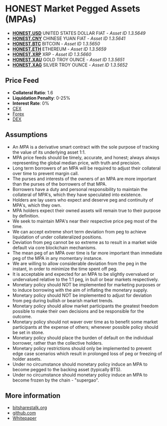 # HONEST Market Pegged Assets (MPAs)
* **[HONEST.USD](/asset/HONEST.USD)** UNITED STATES DOLLAR FIAT - *Asset ID 1.3.5649*
* **[HONEST.CNY](/asset/HONEST.CNY)** CHINESE YUAN FIAT - *Asset ID 1.3.5641*
* **[HONEST.BTC](/asset/HONEST.BTC)** BITCOIN - *Asset ID 1.3.5650*
* **[HONEST.ETH](/asset/HONEST.ETH)** ETHEREUM - *Asset ID 1.3.5659*
* **[HONEST.XRP](/asset/HONEST.XRP)** XRP - *Asset ID 1.3.5660*
* **[HONEST.XAU](/asset/HONEST.XAU)** GOLD TROY OUNCE - *Asset ID 1.3.5651*
* **[HONEST.XAG](/asset/HONEST.XAG)** SILVER TROY OUNCE - *Asset ID 1.3.5652*

## Price Feed
- **Collateral Ratio**: 1.6
- **Liquidation Penalty**: 0-25%
- **Interest Rate**: 0%
- [CEX](https://github.com/litepresence/Honest-MPA-Price-Feeds/blob/master/honest/pricefeed_cex.py#L39)
- [Forex](https://github.com/litepresence/Honest-MPA-Price-Feeds/blob/master/honest/pricefeed_forex.py#L34)
- [DEX](https://github.com/litepresence/Honest-MPA-Price-Feeds/blob/master/honest/pricefeed_dex.py#L66)

## Assumptions
* An *MPA* is a derivative smart contract with the sole purpose of tracking the value of its underlying asset 1:1.
* MPA price feeds should be timely, accurate, and honest; always always representing the global median price, with truth and precision.
* Long term borrowers of an MPA will be required to adjust their collateral over time to prevent margin call.
* The purses and interests of the owners of an MPA are more important than the purses of the borrowers of that MPA.
* Borrowers have a duty and personal responsibility to maintain the collateral of MPA's, which they have speculated into existence.
* Holders are lay users who expect and deserve peg and continuity of MPA's, which they own.
* MPA holders expect their owned assets will remain true to their purpose by definition.
* We seek to maintain MPA's near their respective price peg most of the time.
* We can accept extreme short term deviation from peg to achieve liquidation of under collateralized positions.
* Deviation from peg cannot be so extreme as to result in a market wide default via core blockchain mechanisms.
* The mean peg of an MPA over time is far more important than immediate peg of the MPA in any momentary instance.
* We are willing to allow considerable deviation from the peg in the instant, in order to minimize the time spent off peg.
* It is acceptable and expected for an MPA to be slightly overvalued or undervalued relative to the 1:1 peg, in bull or bear markets respectively.
* Monetary policy should NOT be implemented for marketing purposes or to induce borrowing with the aim of inflating the monetary supply.
* Monetary policy should NOT be implemented to adjust for deviation from peg during bullish or bearish market trends.
* Monetary policy should allow market participants the greatest freedom possible to make their own decisions and be responsible for the outcome.
* Monetary policy should not waver over time as to benefit some market participants at the expense of others; whenever possible policy should be set in stone.
* Monetary policy  should place the burden of default on the individual borrower, rather than the collective holders.
* Monetary policy restrictions should only be implemented to prevent edge case scenarios which result in prolonged loss of peg or freezing of holder assets.
* Under no circumstance should monetary policy induce an MPA to become pegged to the backing asset (typically BTS).
* Under no circumstance should monetary policy induce an MPA to become frozen by the chain - "supergao".

## More information
* [bitsharestalk.org](https://bitsharestalk.org/index.php?topic=32035)
* [github.com](https://github.com/litepresence/Honest-MPA-Price-Feeds)
* [Whitepaper](https://github.com/litepresence/Honest-MPA-Price-Feeds/blob/master/docs/whitepaper.md)
